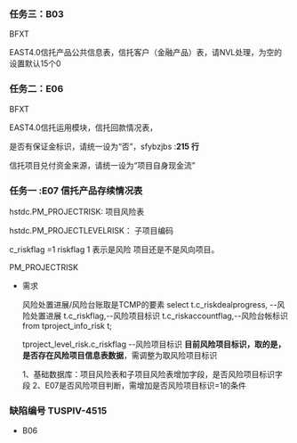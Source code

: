 ### 任务三：B03

BFXT

EAST4.0信托产品公共信息表，信托客户（金融产品）表，请NVL处理，为空的设置默认15个0

### 任务二：E06

BFXT

EAST4.0信托运用模块，信托回款情况表，

是否有保证金标识，请统一设为“否”，sfybzjbs  :**215 行**

信托项目兑付资金来源，请统一设为“项目自身现金流”

### 任务一 :E07 信托产品存续情况表

 hstdc.PM_PROJECTRISK: 项目风险表

 hstdc.PM_PROJECTLEVELRISK： 子项目编码

 c_riskflag =1   riskflag  1  表示是风险 项目还是不是风向项目。



PM_PROJECTRISK



- 需求

  风险处置进展/风险台账取是TCMP的要素
  select t.c_riskdealprogress, --风险处置进展
         t.c_riskflag,--风险项目标识
         t.c_riskaccountflag,--风险台帐标识
    from tproject_info_risk t;

  tproject_level_risk.c_riskflag --风险项目标识
  **目前风险项目标识，取的是，是否存在风险项目信息表数据**，需调整为取风险项目标识

  1、基础数据库：项目风险表和子项目风险表增加字段，是否风险项目标识字段
  2、E07是否风险项目判断，需增加是否风险项目标识=1的条件

### 缺陷编号    TUSPIV-4515

- B06 

